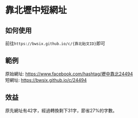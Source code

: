 # 靠北壢中短網址

## 如何使用

前往`https://bwsix.github.io/c/{靠北貼文ID}`即可

## 範例

原始網址: https://www.facebook.com/hashtag/壢中靠北24494  
短網址: https://bwsix.github.io/c/24494

## 效益

原先網址有42字，經過轉換剩下31字，節省27%的字數。
